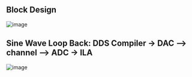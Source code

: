 Block Design
------------
![image](https://github.com/velicharlagokulkumar/vivado/assets/104726431/3edaeb0b-d05b-4194-8466-648edf9e5a6c)


Sine Wave Loop Back: DDS Compiler -> DAC -->  **channel**  --> ADC -> ILA 
---------------------------------------------------------------------

![image](https://github.com/velicharlagokulkumar/vivado/assets/104726431/0e48ff1a-0556-49f1-9d71-0f2b6cb48aa6)
